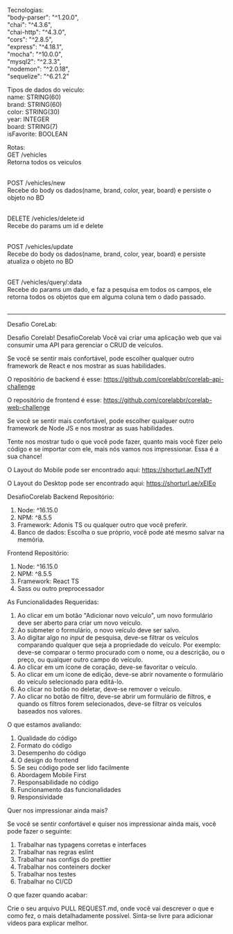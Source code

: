 Tecnologias:<br>
"body-parser": "^1.20.0",<br>
"chai": "^4.3.6",<br>
"chai-http": "^4.3.0",<br>
"cors": "^2.8.5",<br>
"express": "^4.18.1",<br>
"mocha": "^10.0.0",<br>
"mysql2": "^2.3.3",<br>
"nodemon": "^2.0.18",<br>
"sequelize": "^6.21.2"<br>

Tipos de dados do veiculo:<br>
name: STRING(60)<br>
brand: STRING(60)<br>
color: STRING(30)<br>
year: INTEGER<br>
board: STRING(7)<br>
isFavorite: BOOLEAN<br>

Rotas:<br>
GET /vehicles<br>
Retorna todos os veiculos<br><br>

POST /vehicles/new<br>
Recebe do body os dados(name, brand, color, year, board) e persiste o objeto no BD<br><br>

DELETE /vehicles/delete:id<br>
Recebe do params um id e delete<br><br>

POST /vehicles/update<br>
Recebe do body os dados(name, brand, color, year, board) e persiste atualiza o objeto no BD<br><br>

GET /vehicles/query/:data<br>
Recebe do params um dado, e faz a pesquisa em todos os campos, ele retorna todos os objetos que em alguma coluna tem o dado passado.<br><br>

___________________________________________________________________________________________________________________________________________________________________
Desafio CoreLab: 

Desafio Corelab!
DesafioCorelab
Você vai criar uma aplicação web que vai consumir uma API para gerenciar o CRUD de veículos.

Se você se sentir mais confortável, pode escolher qualquer outro framework de React e nos mostrar as suas habilidades.

O repositório de backend é esse:
https://github.com/corelabbr/corelab-api-challenge

O repositório de frontend é esse:
https://github.com/corelabbr/corelab-web-challenge

Se você se sentir mais confortável, pode escolher qualquer outro framework de Node JS e nos mostrar as suas habilidades.

Tente nos mostrar tudo o que você pode fazer, quanto mais você fizer pelo código e se importar com ele, mais nós vamos nos impressionar. Essa é a sua chance!

O Layout do Mobile pode ser encontrado aqui:
 https://shorturl.ae/NTyff

O Layout do Desktop pode ser encontrado aqui: 
https://shorturl.ae/xEIEo

DesafioCorelab
Backend
Repositório:
1. Node: ^16.15.0
2. NPM: ^8.5.5
3. Framework: Adonis TS ou qualquer outro que você preferir.
4. Banco de dados: Escolha o sue próprio, você pode até mesmo salvar na memória.

Frontend
Repositório:
1. Node: ^16.15.0
2. NPM: ^8.5.5
3. Framework: React TS
4. Sass ou outro preprocessador

As Funcionalidades Requeridas:

1. Ao clicar em um botão "Adicionar novo veículo", um novo formulário deve ser aberto para criar um novo veículo.
2. Ao submeter o formulário, o novo veículo deve ser salvo.
3. Ao digitar algo no _input_ de pesquisa, deve-se filtrar os veículos comparando qualquer que seja a propriedade do veículo. Por exemplo: deve-se comparar o termo procurado com o nome, ou a descrição, ou o preço, ou qualquer outro campo do veículo.
4. Ao clicar em um ícone de coração, deve-se favoritar o veículo.
5. Ao clicar em um ícone de edição, deve-se abrir novamente o formulário do veículo selecionado para editá-lo.
6. Ao clicar no botão no deletar, deve-se remover o veículo.
7. Ao clicar no botão de filtro, deve-se abrir um formulário de filtros, e quando os filtros forem selecionados, deve-se filtrar os veículos baseados nos valores.

O que estamos avaliando:

1. Qualidade do código
2. Formato do código
3. Desempenho do código
4. O design do frontend
5. Se seu código pode ser lido facilmente
6. Abordagem Mobile First
7. Responsabilidade no código
8. Funcionamento das funcionalidades
9. Responsividade

Quer nos impressionar ainda mais?

Se você se sentir confortável e quiser nos impressionar ainda mais, você pode fazer o seguinte:

1. Trabalhar nas typagens corretas e interfaces
2. Trabalhar nas regras eslint
3. Trabalhar nas configs do prettier
4. Trabalhar nos conteiners docker
5. Trabalhar nos testes
6. Trabalhar no CI/CD

O que fazer quando acabar:

Crie o seu arquivo PULL REQUEST.md, onde você vai descrever o que e como fez, o mais detalhadamente possível.
Sinta-se livre para adicionar vídeos para explicar melhor.

